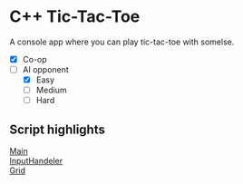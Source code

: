 # C++ Tic-Tac-Toe
A console app where you can play tic-tac-toe with somelse.<br>

- [x] Co-op
- [ ] AI opponent
  - [x] Easy
  - [ ] Medium
  - [ ] Hard

## Script highlights
[Main](TicTacToe/TicTacToe.cpp)<br>
[InputHandeler](TicTacToe/InputHandeler.cpp)<br>
[Grid](TicTacToe/Grid.cpp)
